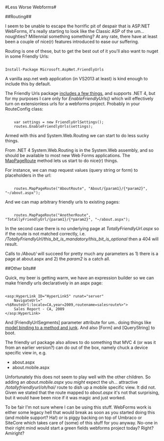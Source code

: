 #Less Worse Webforms#

##Routing##

I seem to be unable to escape the horrific pit of despair that is ASP.NET WebForms, it's really starting to look like the Classic ASP of the um... noughties? Millennial something something? At any rate, there have at least been a couple of nice(r) features introduced to ease our suffering.

Routing is one of these, but to get the best out of it you'll also want to nuget in some Friendly Urls:

<pre><code>
Install-Package Microsoft.AspNet.FriendlyUrls
</code></pre>

A vanilla asp.net web application (in VS2013 at least) is kind enough to include this by default.

The Friendly Urls package [includes a few things](http://www.hanselman.com/blog/IntroducingASPNETFriendlyUrlsCleanerURLsEasierRoutingAndMobileViewsForASPNETWebForms.aspx), and supports .NET 4, but for my purposes I care only for *EnableFriendlyUrls()* which will effectively turn on extensionless urls for a webforms project.  Probably in your RouteConfig class:

<pre><code>
    var settings = new FriendlyUrlSettings();
    routes.EnableFriendlyUrls(settings);
</code></pre>

Armed with this and System.Web.Routing we can start to do less sucky things.

From .NET 4 System.Web.Routing is in the System.Web assembly, and so should be available to most new Web Forms applications.  The [MapPageRoute](http://msdn.microsoft.com/en-us/library/system.web.routing.routecollection.mappageroute(v=vs.100).aspx) method lets us start to do nice(r) things.

For instance, we can map request values (query string or form) to placeholders in the url:

<pre><code>
    routes.MapPageRoute("AboutRoute", "About/{param1}/{*param2}", "~/about.aspx");
</code></pre>

And we can map arbitrary friendly urls to existing pages:

<pre><code>
    routes.MapPageRoute("AnotherRoute", "TotallyFriendlyUrl/{param1}/{*param2}", "~/about.aspx");
</code></pre>

In the second case there is no underlying page at *TotallyFriendlyUrl.aspx* so if the route is not matched correctly, i.e. */TotallyFriendlyUrl/this_bit_is_mandatory/this_bit_is_optional* then a 404 will result.

Calls to */About/* will succeed for pretty much any parameters as 1) there is a page at about.aspx and 2) the *param2* is a catch all.  

##Other bits##

Quick, my beer is getting warm, we have an expression builder so we can make friendly urls declaratively in an aspx page:

<pre><code>
&lt;asp:HyperLink ID="HyperLink5" runat="server" 
    NavigateUrl="&lt;%$RouteUrl:locale=CA,year=2009,routename=salesroute%&gt;"&gt;
    Sales Report - CA, 2009
&lt;/asp:HyperLink&gt;
</code></pre>

And [FriendlyUrlSegments] parameter attribute for um.. doing things like [model binding to a method and junk](http://www.asp.net/web-forms/tutorials/data-access/model-binding/retrieving-data). And also [Form] and [QueryString] to boot.

The friendly url package also allows to do something that MVC 4 (or was it from an earlier version?) can do out of the box, namely chuck a device specific view in, e.g.  

- about.aspx
- about.mobile.aspx

Unfortunately this does not seem to play well with the other children.  So adding an *about.mobile.aspx* you *might* expect the uh... attractive */totallyfriendlyurl/oh/hai/* route to dish up a mobile specific view.  It did not.  Given we stated that the route mapped to *about.aspx* it's not that surprising, but it would have been nice if it was magic and just worked.


To be fair I'm not sure where I can be using this stuff.  WebForms work is either some legacy hell that would break as soon as you started doing this (and mobile support? Ha!) or is piggy backing on top of Umbraco or SiteCore which takes care of (some) of this stuff for you anyway.  No-one in their right mind would start a green fields webforms project today? Right? Amiright?


